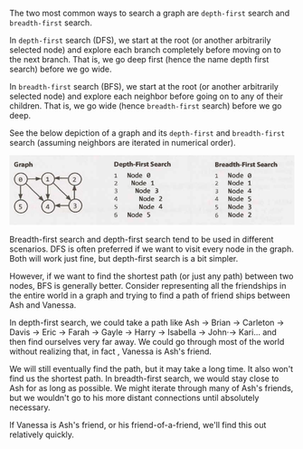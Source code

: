 The two most common ways to search a graph are `depth-first` search and
`breadth-first` search.

In `depth-first` search (DFS), we start at the root (or another arbitrarily
selected node) and explore each branch completely before moving on to the next
branch. That is, we go deep first (hence the name depth­ first search) before we
go wide.

In `breadth-first` search (BFS), we start at the root (or another arbitrarily
selected node) and explore each neighbor before going on to any of their
children. That is, we go wide (hence `breadth-first` search) before we go deep.

See the below depiction of a graph and its `depth-first` and `breadth-first`
search (assuming neighbors are iterated in numerical order).

![](screenshots/screenshot-20210618120901.png)

Breadth-first search and depth-first search tend to be used in different
scenarios. DFS is often preferred if we want to visit every node in the graph.
Both will work just fine, but depth-first search is a bit simpler.

However, if we want to find the shortest path (or just any path) between two
nodes, BFS is generally better. Consider representing all the friendships in the
entire world in a graph and trying to find a path of friend­ ships between Ash
and Vanessa.

In depth-first search, we could take a path like Ash -> Brian -> Carleton ->
Davis -> Eric -> Farah -> Gayle -> Harry -> Isabella -> John·-> Kari... and then
find ourselves very far away. We could go through most of the world without
realizing that, in fact , Vanessa is Ash's friend.

We will still eventually find the path, but it may take a long time. It also
won't find us the shortest path. In breadth-first search, we would stay close to
Ash for as long as possible. We might iterate through many of Ash's friends, but
we wouldn't go to his more distant connections until absolutely necessary.

lf Vanessa is Ash's friend, or his friend-of-a-friend, we'll find this out
relatively quickly.
